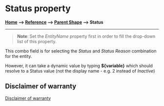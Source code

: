 # Status property

**[Home](/) --> [Reference](/ref)  -->  [Parent Shape](javascript:history.back()) --> Status**

---

> **Note**: Set the *EntityName* property first in order to fill the drop-down list of this property.

This combo field is for selecting the *Status* and *Status Reason* combination for the entity.

However, it can take a dynamic value by typing **$\{variable\}** which should resolve to a Status value (not the display name - e.g. 2 instead of *Inactive*)

## Disclaimer of warranty

[Disclaimer of warranty](../../guides/common/DisclaimerOfWarranty.md)
